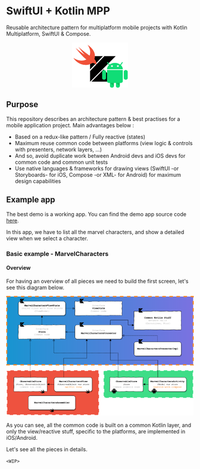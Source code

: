 # SwiftUI + Kotlin MPP

Reusable architecture pattern for multiplatform mobile projects with Kotlin Multiplatform, SwiftUI & Compose.

<p align="center">
  <img src="./Resources/Logo.png" alt="overview" width="150"/>
</p>

## Purpose

This repository describes an architecture pattern & best practises for a mobile application project. Main advantages below :

* Based on a redux-like pattern / Fully reactive (states)
* Maximum reuse common code between platforms (view logic & controls with presenters, network layers, ...)
* And so, avoid duplicate work between Android devs and iOS devs for common code and common unit tests
* Use native languages & frameworks for drawing views (SwiftUI -or Storyboards- for iOS, Compose -or XML- for Android) for maximum design capabilities

## Example app

The best demo is a working app. You can find the demo app source code [here](https://github.com/jtouzy/SwiftUI-KotlinMPP-MVP/tree/master/Examples/DemoApp).

In this app, we have to list all the marvel characters, and show a detailed view when we select a character.

### Basic example - MarvelCharacters

#### Overview

For having an overview of all pieces we need to build the first screen, let's see this diagram below.

<p align="center">
  <img src="./Resources/ExampleOverview.png" alt="overview" width="750"/>
</p>

As you can see, all the common code is built on a common Kotlin layer, and only the view/reactive stuff, specific to the platforms, are implemented in iOS/Android.

Let's see all the pieces in details.

`<WIP>`

